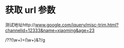 # 获取 url 参数

测试地址http://www.google.com/jquery/misc-trim.html?channelid=12333&name=xiaoming&age=23  



/\??\(\w+\)=\(\w+\)&?/g

